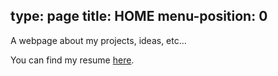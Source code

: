 type: page
title: HOME
menu-position: 0
---

A webpage about my projects, ideas, etc...

You can find my resume [here](resources/cv.pdf).
